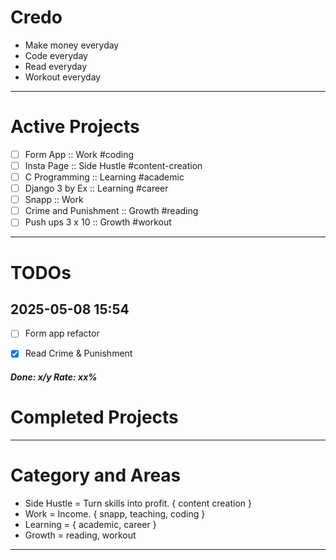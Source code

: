 # Credo
- Make money everyday
- Code everyday
- Read everyday
- Workout everyday
---

# Active Projects
- [ ] Form App :: Work #coding
- [ ] Insta Page :: Side Hustle #content-creation
- [ ] C Programming :: Learning #academic
- [ ] Django 3 by Ex :: Learning #career
- [ ] Snapp :: Work
- [ ] Crime and Punishment :: Growth #reading
- [ ] Push ups 3 x 10 :: Growth #workout
---

# TODOs
## 2025-05-08 15:54
- [ ] Form app refactor
- [x] Read Crime & Punishment


##### Done: x/y Rate: xx%

# Completed Projects

---
# Category and Areas
- Side Hustle = Turn skills into profit. { content creation }
- Work = Income. { snapp, teaching, coding }
- Learning = { academic, career }
- Growth = reading, workout
---

